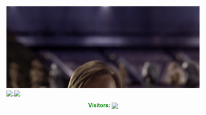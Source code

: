 <a align="center" href="https://danielthecyberdude.com">
  <img src="https://github.com/D4LI3N/D4LI3N/blob/main/Hello_world.gif" src="" style="width:820px;" />
</a>

<a align="center" href="https://github.com/D4LI3N?tab=repositories">
  <img height=180 align="center" src="https://github-readme-stats.vercel.app/api?username=D4LI3N&custom_title=GitHub%20Stats&show_icons=true&rank_icon=percentile&hide=issues,contribs&theme=chartreuse-dark" />
</a>

<a align="center" href="https://danielthecyberdude.com/skills">
  <img height=180 align="center" src="https://github-readme-stats.vercel.app/api/top-langs/?username=D4LI3N&layout=compact&show_icons=true&hide=HLSL,HTML,batchfile,shell&theme=chartreuse-dark"/>
</a>

<br>
<p align="center" href="#" style="color:green;">
  <b>Visitors:</b>
  <img align="center" src="https://profile-counter.glitch.me/D4LI3N/count.svg"/>
</p>
